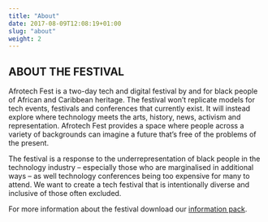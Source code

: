 ```yaml
---
title: "About"
date: 2017-08-09T12:08:19+01:00
slug: "about"
weight: 2
---
```

<!-- <div class="svg-container">
        <div class="visuals-canvas">
                <object class="patterns pattern-14" data="img/svg-patterns/pattern-14.svg" type="image/svg+xml">
                <style>
                    .pattern-14 {
                            width: 60%;
                            max-width: 12rem;
                            top: 250px;
                            right: -50px;
                            z-index: -1;
                        }
                </style>
                </object>
                <object class="patterns pattern-16" data="img/svg-patterns/pattern-16.svg" type="image/svg+xml">
                <style>
                    .pattern-16 {
                            width: 60%;
                            max-width: 40rem;
                            top: 450px;
                            right: -500px;
                            animation: pulse 5s infinite ease-in-out normal;

                        }
                </style>
                </object>
        </div>
</div> -->

## ABOUT THE FESTIVAL

Afrotech Fest is a two-day tech and digital festival by and for black people of African and Caribbean heritage. The&nbsp;festival won’t replicate models for tech events, festivals and conferences that currently exist. It will instead explore where technology meets the arts, history, news, activism and representation. Afrotech Fest provides a space where people across a variety of backgrounds can imagine a future that’s free of the problems of the&nbsp;present.  
 
The festival is a response to the underrepresentation of black people in the technology industry – especially those who are marginalised in additional ways – as well technology conferences being too expensive for many to attend. We want to create a tech festival that is intentionally diverse and inclusive of those often excluded.

For more information about the festival download our [information pack](www.example.com).

